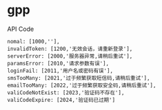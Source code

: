 # gpp

API Code

    nomal: [1000,''],
    invalidToken: [1200,'无效会话，请重新登录'],
    serverError: [2000,'服务器异常,请稍后重试'],
    paramsError: [2010,'请求参数有误'],
    loginFail: [2011,'用户名或密码有误'],
    smsTooMany: [2021,'过于频繁获取短信码,请稍后重试'],
    emailTooMany: [2022,'过于频繁获取安全码,请稍后重试'],
    valiCodeNotExist: [2023,'验证码不存在'],
    valiCodeExpire: [2024,'验证码已过期']